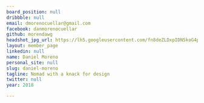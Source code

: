 ```yaml
---
board_position: null
dribbble: null
email: dmorenocuellar@gmail.com
facebook: danmorenocuellar
github: morendawg
headshot_jpg_url: https://lh5.googleusercontent.com/fn8deZLDxpIDN5koG4pUOWsVQ9Vb3Jqkaq9TKbf4W0OnTrsVZbtuwMGGvGfKdzHqfPlc3kl3YCXN8WE=w2880-h1678
layout: member_page
linkedin: null
name: Daniel Moreno
personal_site: null
slug: daniel-moreno
tagline: Nomad with a knack for design
twitter: null
year: 2018

---
```


